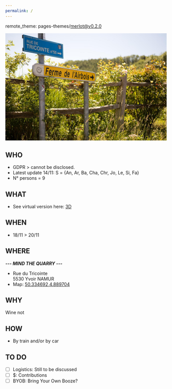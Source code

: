 ```yaml
---
permalink: /
---
```


remote_theme: pages-themes/merlot@v0.2.0

![alt image](260650734.jpg "Rue du Tricointe 5530 Yvoir")<br>

## WHO

- GDPR > cannot be disclosed.
- Latest update 14/11: S = {An, Ar, Ba, Cha, Chr, Jo, Le, Si, Fa}
- N° persons = 9

## WHAT

- See virtual version here: [3D](https://my.matterport.com/show/?m=GHvoKFJAGii)

## WHEN

- 18/11 > 20/11

## WHERE

**_--- MIND THE QUARRY ---_**
- Rue du Tricointe<br>
5530 Yvoir NAMUR
- Map: [50.334692,4.889704](https://maps.google.com/?q=50.334692,4.889704)

## WHY

Wine not

## HOW

- By train and/or by car

## TO DO

- [ ]  Logistics: Still to be discussed
- [ ]  $: Contributions
- [ ]  BYOB: Bring Your Own Booze?
